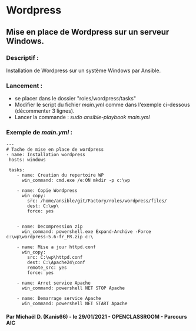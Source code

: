 # Wordpress
## Mise en place de Wordpress sur un serveur Windows.



### Descriptif :

Installation de Wordpress sur un système Windows par Ansible.



### Lancement :

- se placer dans le dossier "roles/wordpress/tasks"
- Modifier le script du fichier *main.yml* comme dans l'exemple ci-dessous (décommenter 3 lignes).
- Lancer la commande :
	*sudo ansible-playbook main.yml*



### Exemple de *main.yml* : 

```
---
# Tache de mise en place de wordpress
- name: Installation wordpress
 hosts: windows

 tasks:
    - name: Creation du repertoire WP
      win_command: cmd.exe /e:ON mkdir -p c:\wp

    - name: Copie Wordpress
      win_copy:
        src: /home/ansible/git/Factory/roles/wordpress/files/
        dest: C:\wp\
        force: yes


    - name: Decompression zip
      win_command: powershell.exe Expand-Archive -Force c:\wp\wordpress-5.6-fr_FR.zip c:\

    - name: Mise a jour httpd.conf
      win_copy:
        src: C:\wp\httpd.conf
        dest: C:\Apache24\conf
        remote_src: yes
        force: yes
    
    - name: Arret service Apache
      win_command: powershell NET STOP Apache

    - name: Demarrage service Apache
      win_command: powershell NET START Apache

```



#### Par Michaël D. (Kanis66) - le 29/01/2021 - OPENCLASSROOM - Parcours AIC